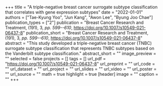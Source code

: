 +++
title = "A triple-negative breast cancer surrogate subtype classification that correlates with gene expression subtypes"
date = "2022-01-01"
authors = ["Tae-Kyung Yoo", "Jun Kang", "Awon Lee", "Byung Joo Chae"]
publication_types = ["2"]
publication = "Breast Cancer Research and Treatment, (191), 3, _pp. 599--610_, https://doi.org/10.1007/s10549-021-06437-8"
publication_short = "Breast Cancer Research and Treatment, (191), 3, _pp. 599--610_, https://doi.org/10.1007/s10549-021-06437-8"
abstract = "This study developed a triple-negative breast cancer (TNBC) surrogate subtype classification that represents TNBC subtypes based on the Vanderbilt subtype classification."
abstract_short = ""
image_preview = ""
selected = false
projects = []
tags = []
url_pdf = "https://doi.org/10.1007/s10549-021-06437-8"
url_preprint = ""
url_code = ""
url_dataset = ""
url_project = ""
url_slides = ""
url_video = ""
url_poster = ""
url_source = ""
math = true
highlight = true
[header]
image = ""
caption = ""
+++

